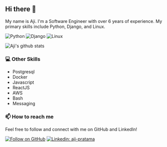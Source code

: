 ## Hi there 👋

My name is Aji. I'm a Software Engineer with over 6 years of experience. My primary skills include Python, Django, and Linux.

![Python](https://img.shields.io/badge/-Python-3776AB?style=flat&logo=Python&logoColor=white)
![Django](https://img.shields.io/badge/-Django-092E20?style=flat&logo=Django&logoColor=white)
![Linux](https://img.shields.io/badge/-Linux-FCC624?style=flat&logo=Linux&logoColor=black)

![Aji's github stats](https://github-readme-stats.vercel.app/api?username=aji-pratama&show_icons=true&theme=radical)

### 💻 Other Skills
- Postgresql
- Docker
- Javascript
- ReactJS
- AWS
- Bash
- Messaging

### 📫 How to reach me
Feel free to follow and connect with me on GitHub and LinkedIn!

[![Follow on GitHub](https://img.shields.io/github/followers/aji-pratama?label=Follow&style=social)](https://github.com/aji-pratama/aji-pratama)
[![Linkedin: aji-pratama](https://img.shields.io/badge/-Aji%20Pratama-blue?style=flat-square&logo=Linkedin&logoColor=white&link=https://www.linkedin.com/in/aji-pratama-net/)](https://www.linkedin.com/in/aji-pratama-net/)
